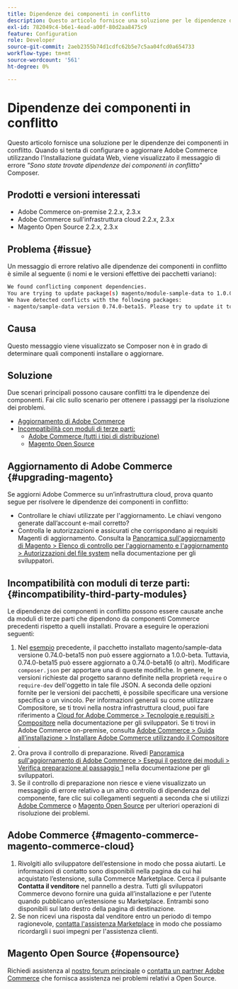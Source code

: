 ```yaml
---
title: Dipendenze dei componenti in conflitto
description: Questo articolo fornisce una soluzione per le dipendenze dei componenti in conflitto. Quando si tenta di configurare o aggiornare Adobe Commerce utilizzando l’Installazione guidata Web, viene visualizzato il messaggio di errore *"Sono state trovate dipendenze dei componenti in conflitto"* Compositore.
exl-id: 782049c4-b6e1-4ead-a00f-80d2aa8475c9
feature: Configuration
role: Developer
source-git-commit: 2aeb2355b74d1cdfc62b5e7c5aa04fcd0a654733
workflow-type: tm+mt
source-wordcount: '561'
ht-degree: 0%

---
```


# Dipendenze dei componenti in conflitto

Questo articolo fornisce una soluzione per le dipendenze dei componenti in conflitto. Quando si tenta di configurare o aggiornare Adobe Commerce utilizzando l&#39;Installazione guidata Web, viene visualizzato il messaggio di errore *&quot;Sono state trovate dipendenze dei componenti in conflitto&quot;* Composer.

## Prodotti e versioni interessati

* Adobe Commerce on-premise 2.2.x, 2.3.x
* Adobe Commerce sull’infrastruttura cloud 2.2.x, 2.3.x
* Magento Open Source 2.2.x, 2.3.x


## Problema {#issue}

Un messaggio di errore relativo alle dipendenze dei componenti in conflitto è simile al seguente (i nomi e le versioni effettive dei pacchetti variano):

```bash
We found conflicting component dependencies.
You are trying to update package(s) magento/module-sample-data to 1.0.0-beta
We have detected conflicts with the following packages:
- magento/sample-data version 0.74.0-beta15. Please try to update it to one of the following package versions: 0.74.0-beta16, 0.74.0-beta14, 0.74.0-beta13, 0.74.0-beta12, 0.74.0-beta11, 0.74.0-beta10, 0.74.0-beta9, 0.74.0-beta8, 0.74.0-beta7
```

## Causa

Questo messaggio viene visualizzato se Composer non è in grado di determinare quali componenti installare o aggiornare.

## Soluzione

Due scenari principali possono causare conflitti tra le dipendenze dei componenti. Fai clic sullo scenario per ottenere i passaggi per la risoluzione dei problemi.

* [Aggiornamento di Adobe Commerce](#upgrading-magento)
* [Incompatibilità con moduli di terze parti:](#incompatibility-third-party-modules)
   * [Adobe Commerce (tutti i tipi di distribuzione)](#magento-commerce-magento-commerce-cloud)
   * [Magento Open Source](#opensource)

## Aggiornamento di Adobe Commerce {#upgrading-magento}

Se aggiorni Adobe Commerce su un’infrastruttura cloud, prova quanto segue per risolvere le dipendenze dei componenti in conflitto:

* Controllare le chiavi utilizzate per l&#39;aggiornamento. Le chiavi vengono generate dall’account e-mail corretto?
* Controlla le autorizzazioni e assicurati che corrispondano ai requisiti Magenti di aggiornamento. Consulta la [Panoramica sull&#39;aggiornamento di Magento > Elenco di controllo per l&#39;aggiornamento e l&#39;aggiornamento > Autorizzazioni del file system](https://experienceleague.adobe.com/it/docs/commerce-operations/upgrade-guide/prepare/prerequisites#verify-file-system-permissions) nella documentazione per gli sviluppatori.

## Incompatibilità con moduli di terze parti: {#incompatibility-third-party-modules}

Le dipendenze dei componenti in conflitto possono essere causate anche da moduli di terze parti che dipendono da componenti Commerce precedenti rispetto a quelli installati. Provare a eseguire le operazioni seguenti:

1. Nel [esempio](#issue) precedente, il pacchetto installato magento/sample-data versione 0.74.0-beta15 non può essere aggiornato a 1.0.0-beta. Tuttavia, 0.74.0-beta15 può essere aggiornato a 0.74.0-beta16 (o altri). Modificare `composer.json` per apportare una di queste modifiche. In genere, le versioni richieste dal progetto saranno definite nella proprietà `require` o `require-dev` dell&#39;oggetto in tale file JSON. A seconda delle opzioni fornite per le versioni dei pacchetti, è possibile specificare una versione specifica o un vincolo. Per informazioni generali su come utilizzare Compositore, se ti trovi nella nostra infrastruttura cloud, puoi fare riferimento a [Cloud for Adobe Commerce > Tecnologie e requisiti > Compositore](https://experienceleague.adobe.com/it/docs/commerce-cloud-service/user-guide/develop/overview#files) nella documentazione per gli sviluppatori. Se ti trovi in Adobe Commerce on-premise, consulta [Adobe Commerce > Guida all’installazione > Installare Adobe Commerce utilizzando il Compositore](https://experienceleague.adobe.com/it/docs/commerce-operations/installation-guide/composer) .
1. Ora prova il controllo di preparazione. Rivedi [Panoramica sull&#39;aggiornamento di Adobe Commerce > Esegui il gestore dei moduli > Verifica preparazione al passaggio 1](https://experienceleague.adobe.com/it/docs/commerce-operations/upgrade-guide/overview) nella documentazione per gli sviluppatori.
1. Se il controllo di preparazione non riesce e viene visualizzato un messaggio di errore relativo a un altro controllo di dipendenza del componente, fare clic sui collegamenti seguenti a seconda che si utilizzi [Adobe Commerce](#magento-commerce-magento-commerce-cloud) o [Magento Open Source](#opensource) per ulteriori operazioni di risoluzione dei problemi.

## Adobe Commerce {#magento-commerce-magento-commerce-cloud}

1. Rivolgiti allo sviluppatore dell’estensione in modo che possa aiutarti. Le informazioni di contatto sono disponibili nella pagina da cui hai acquistato l’estensione, sulla Commerce Marketplace. Cerca il pulsante **Contatta il venditore** nel pannello a destra. Tutti gli sviluppatori Commerce devono fornire una guida all’installazione e per l’utente quando pubblicano un’estensione su Marketplace. Entrambi sono disponibili sul lato destro della pagina di destinazione.
1. Se non ricevi una risposta dal venditore entro un periodo di tempo ragionevole, [contatta l&#39;assistenza Marketplace](mailto:commercemarketplacesupport@adobe.com) in modo che possiamo ricordargli i suoi impegni per l&#39;assistenza clienti.

## Magento Open Source {#opensource}

Richiedi assistenza al [nostro forum principale](https://community.magento.com/) o [contatta un partner Adobe Commerce](https://magento.com/find-a-partner) che fornisca assistenza nei problemi relativi a Open Source.
